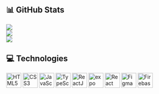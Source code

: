 
  
## 📊 GitHub Stats

![](https://github-readme-stats.vercel.app/api?username=RenanSantos7&theme=default&hide_border=true&include_all_commits=true&count_private=true)<br/>
![](https://github-readme-streak-stats.herokuapp.com/?user=RenanSantos7&theme=defautl&hide_border=true)<br/>
![](https://github-readme-stats.vercel.app/api/top-langs/?username=RenanSantos7&hide_border=true&include_all_commits=true&count_private=true&layout=compact)

## 💻 Technologies
<div>
  <img title="HTML5" title="HTML5" width="40" src="https://cdn.jsdelivr.net/gh/devicons/devicon/icons/html5/html5-original-wordmark.svg" />
  <img title="CSS3" title="CSS3" width="40" src="https://cdn.jsdelivr.net/gh/devicons/devicon/icons/css3/css3-original-wordmark.svg" />
  <img title="JavaScript" title="JavaScript" title="JavaScript" width="40" src="https://cdn.jsdelivr.net/gh/devicons/devicon/icons/javascript/javascript-original.svg" />
  <img title="TypeScript" width="40" src="https://cdn.jsdelivr.net/gh/devicons/devicon@latest/icons/typescript/typescript-original.svg" />
  <img title="ReactJS" width="40" src="https://cdn.jsdelivr.net/gh/devicons/devicon/icons/react/react-original.svg" />
  <img title="expo" width="40" src="https://icons.expo.app/expo.svg" />
  <img title="React Navigation" width="40" src="https://cdn.jsdelivr.net/gh/devicons/devicon@latest/icons/reactnavigation/reactnavigation-original.svg" />
  <img title="Figma" width="40" src="https://cdn.jsdelivr.net/gh/devicons/devicon@latest/icons/figma/figma-original.svg" />
  <img title="Firebase" width="40" src="https://cdn.jsdelivr.net/gh/devicons/devicon@latest/icons/firebase/firebase-original.svg" />
  <!--- Para mais ícones buscar em https://devicon.dev/ --->
</div>
